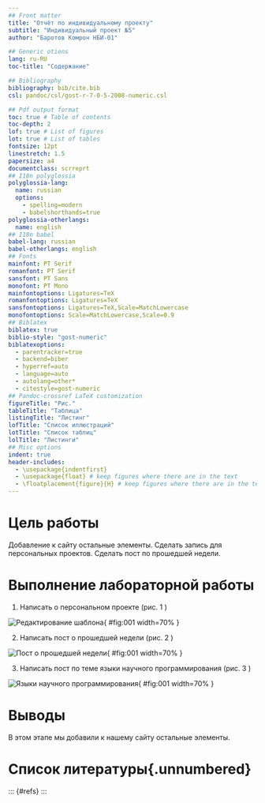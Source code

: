 ```yaml
---
## Front matter
title: "Отчёт по индивидуальному проекту"
subtitle: "Индивидуальный проект №5"
author: "Баротов Комрон НБИ-01"

## Generic otions
lang: ru-RU
toc-title: "Содержание"

## Bibliography
bibliography: bib/cite.bib
csl: pandoc/csl/gost-r-7-0-5-2008-numeric.csl

## Pdf output format
toc: true # Table of contents
toc-depth: 2
lof: true # List of figures
lot: true # List of tables
fontsize: 12pt
linestretch: 1.5
papersize: a4
documentclass: scrreprt
## I18n polyglossia
polyglossia-lang:
  name: russian
  options:
	- spelling=modern
	- babelshorthands=true
polyglossia-otherlangs:
  name: english
## I18n babel
babel-lang: russian
babel-otherlangs: english
## Fonts
mainfont: PT Serif
romanfont: PT Serif
sansfont: PT Sans
monofont: PT Mono
mainfontoptions: Ligatures=TeX
romanfontoptions: Ligatures=TeX
sansfontoptions: Ligatures=TeX,Scale=MatchLowercase
monofontoptions: Scale=MatchLowercase,Scale=0.9
## Biblatex
biblatex: true
biblio-style: "gost-numeric"
biblatexoptions:
  - parentracker=true
  - backend=biber
  - hyperref=auto
  - language=auto
  - autolang=other*
  - citestyle=gost-numeric
## Pandoc-crossref LaTeX customization
figureTitle: "Рис."
tableTitle: "Таблица"
listingTitle: "Листинг"
lofTitle: "Список иллюстраций"
lotTitle: "Список таблиц"
lolTitle: "Листинги"
## Misc options
indent: true
header-includes:
  - \usepackage{indentfirst}
  - \usepackage{float} # keep figures where there are in the text
  - \floatplacement{figure}{H} # keep figures where there are in the text
---
```


# Цель работы

Добавление к сайту остальные элементы. Сделать запись для персональных проектов. Сделать пост по прошедшей недели. 

# Выполнение лабораторной работы

1. Написать о персональном проекте (рис. 1 )

![Редактирование шаблона ](images/1.png){ #fig:001 width=70% }

2. Написать пост о прошедшей недели (рис. 2 )

![Пост о прошедшей недели](images/2.png){ #fig:001 width=70% }

3. Написать пост по теме языки научного программирования (рис. 3 )

![Языки научного программирования](images/3.png){ #fig:001 width=70% }


# Выводы

В этом этапе мы добавили к нашему сайту остальные элементы. 

# Список литературы{.unnumbered}

::: {#refs}
:::
